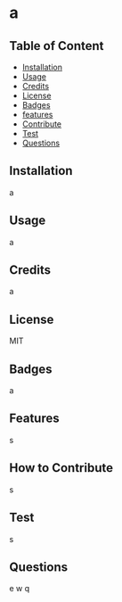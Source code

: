 # a
  
## Table of Content
- [Installation](#installation)
- [Usage](#usage)
- [Credits](#credit)
- [License](#license)
- [Badges](#badges)
- [features](#features)
- [Contribute](#contributes)
- [Test](#test)
- [Questions](#questions)
    
    
    
## Installation
a
    
## Usage
a
  
    
## Credits
a
  
    
## License
MIT
  
    
## Badges
a
   
    
## Features
s
  
    
## How to Contribute
s
  
    
## Test
s
  
    
## Questions
e
w
q
  
